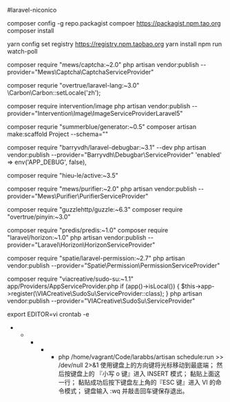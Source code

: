 #laravel-niconico

composer config -g repo.packagist compoer https://packagist.npm.tao.org
composer install

yarn config set registry https://registry.npm.taobao.org
yarn install
npm run watch-poll


composer require "mews/captcha:~2.0"
php artisan vendor:publish --provider="Mews\Captcha\CaptchaServiceProvider"


composer requrie "overtrue/laravel-lang:~3.0"
\Carbon\Carbon::setLocale('zh');


composer require intervention/image
php artisan vendor:publish --provider="Intervention\Image\ImageServiceProviderLaravel5"


composer requrie "summerblue/generator:~0.5"
composer artisan make:scaffold Project --schema=""


composer require "barryvdh/laravel-debugbar:~3.1" --dev
php artisan vendor:publish --provider="Barryvdh\Debugbar\ServiceProvider"
'enabled' => env('APP_DEBUG', false),


composer require "hieu-le/active:~3.5"


composer require "mews/purifier:~2.0"
php artisan vendor:publish --provider="Mews\Purifier\PurifierServiceProvider"


composer require "guzzlehttp/guzzle:~6.3"
composer require "overtrue/pinyin:~3.0"


composer require "predis/predis:~1.0"
composer require "laravel/horizon:~1.0"
php artisan vendor:publish --provider="Laravel\Horizon\HorizonServiceProvider"


composer require "spatie/laravel-permission:~2.7"
php artisan vendor:publish --provider="Spatie\Permission\PermissionServiceProvider"


composer require "viacreative/sudo-su:~1.1"
app/Providers/AppServiceProvider.php
if (app()->isLocal()) {
    $this->app->register(\VIACreative\SudoSu\ServiceProvider::class);
}
php artisan vendor:publish --provider="VIACreative\SudoSu\ServiceProvider"


export EDITOR=vi
crontab -e
* * * * * php /home/vagrant/Code/larabbs/artisan schedule:run >> /dev/null 2>&1
使用键盘上的方向键将光标移动到最底端；
然后按键盘上的 『小写 o 键』进入 INSERT 模式；
黏贴上面这一行；
黏贴成功后按下键盘左上角的『ESC 键』进入 VI 的命令模式；
键盘输入 :wq 并敲击回车键保存退出。